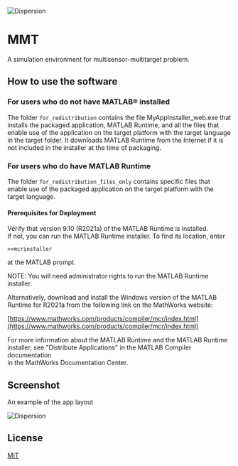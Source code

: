 ![Dispersion](https://user-images.githubusercontent.com/61468945/119405628-399ea700-bcea-11eb-996f-0b703fb07d41.png)
# MMT
A simulation environment for multisensor-multitarget problem.

## How to use the software

### For users who do not have MATLAB® installed
 
The folder  ```for_redistribution``` contains the file MyAppInstaller_web.exe that installs the packaged application, MATLAB Runtime, and all the files that enable use of the application on the target platform with the target language in the target folder. It downloads MATLAB Runtime from the Internet if it is not included in the installer at the time of packaging.

### For users who do have MATLAB Runtime
   
The folder ```for_redistribution_files_only``` contains specific files that enable use of the packaged application on the target platform with the target language.

#### Prerequisites for Deployment 

Verify that version 9.10 (R2021a) of the MATLAB Runtime is installed.   
If not, you can run the MATLAB Runtime installer.
To find its location, enter
  
    >>mcrinstaller
      
at the MATLAB prompt.

NOTE: You will need administrator rights to run the MATLAB Runtime installer. 

Alternatively, download and install the Windows version of the MATLAB Runtime for R2021a 
from the following link on the MathWorks website:

[https://www.mathworks.com/products/compiler/mcr/index.html](https://www.mathworks.com/products/compiler/mcr/index.html)
   
For more information about the MATLAB Runtime and the MATLAB Runtime installer, see 
"Distribute Applications" in the MATLAB Compiler documentation  
in the MathWorks Documentation Center.

## Screenshot

An example of the app layout

![Dispersion](https://user-images.githubusercontent.com/61468945/119403957-cd22a880-bce7-11eb-9c95-ed3c5af25816.png)

## License

[MIT](https://choosealicense.com/licenses/mit/)

